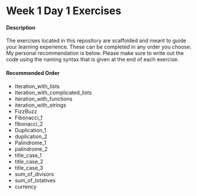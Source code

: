 # Week 1 Day 1 Exercises

#### Description

The exercises located in this repository are scaffolded and meant to guide your learning experience. These can be completed in any order you choose. My personal recommendation is below. Please make sure to write out the code using the naming syntax that is given at the end of each exercise.

#### Recommended Order

* Iteration_with_lists
* Iteration_with_complicated_lists
* iteration_with_functions
* iteration_with_strings
* FizzBuzz
* Fibonacci_1
* fibonacci_2
* Duplication_1
* duplication_2
* Palindrome_1
* palindrome_2
* title_case_1
* title_case_2
* title_case_3
* sum_of_divisors
* sum_of_totatives
* currency
